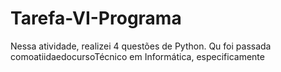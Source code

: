 # Tarefa-VI-Programa
Nessa atividade, realizei 4 questões de Python. Qu foi passada comoatiidaedocursoTécnico em Informática, especificamente 



